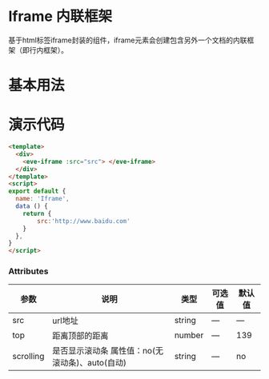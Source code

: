 # Iframe  内联框架
基于html标签iframe封装的组件，iframe元素会创建包含另外一个文档的内联框架（即行内框架）。
# 基本用法

<template>
  <div>
    <Example />
  </div>
</template>

<script>

import Example from './Example'
export default {
  components: {
    Example,
  }
}
</script>

# 演示代码

```html
<template>
  <div>
    <eve-iframe :src="src"> </eve-iframe>
  </div>
</template>
<script>
export default {
  name: 'Iframe',
  data () {
    return {
        src:'http://www.baidu.com'
    }
  },
}
</script>
```
### Attributes
| 参数   | 说明 | 类型  | 可选值 | 默认值 |
| --------------- | ---------------- | ------- | ------ | - |
| src  | url地址 | string | —  | —   |
| top    | 距离顶部的距离 | number  | —    | 139  |
| scrolling    | 是否显示滚动条 属性值：no(无滚动条)、auto(自动) | string  | — |  no  |